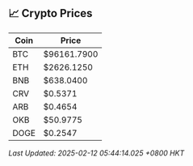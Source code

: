 ## 📈 Crypto Prices

| Coin | Price |
| ---- | ----- |
| BTC | $96161.7900 |
| ETH | $2626.1250 |
| BNB | $638.0400 |
| CRV | $0.5371 |
| ARB | $0.4654 |
| OKB | $50.9775 |
| DOGE | $0.2547 |

_Last Updated: 2025-02-12 05:44:14.025 +0800 HKT_
